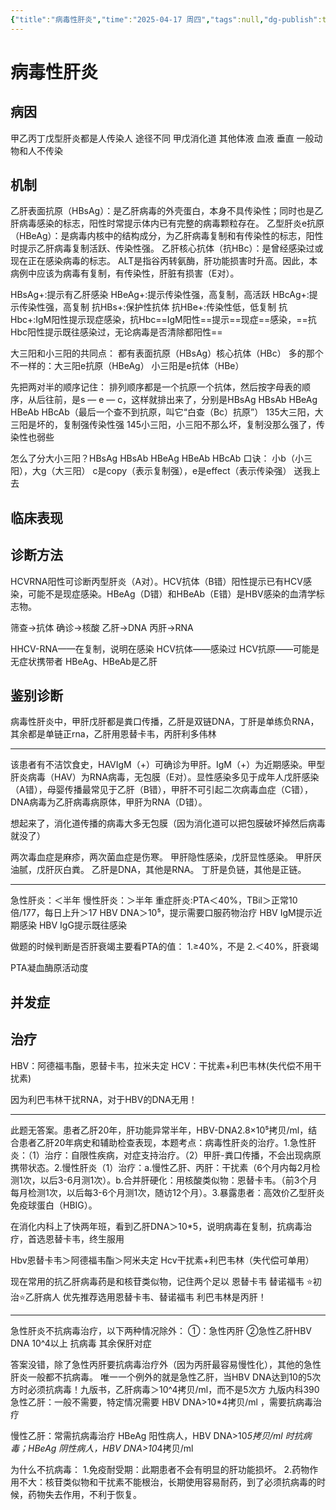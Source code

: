 ```yaml
---
{"title":"病毒性肝炎","time":"2025-04-17 周四","tags":null,"dg-publish":true,"permalink":"/200 学习/208 内科学/第04篇 消化系统/第11章 病毒性肝炎/病毒性肝炎/","dgPassFrontmatter":true,"created":"2025-04-17T18:27:08.349+08:00","updated":"2025-04-17T19:26:40.530+08:00"}
---
```


# 病毒性肝炎
## 病因
甲乙丙丁戊型肝炎都是人传染人   途径不同   甲戊消化道   其他体液  血液  垂直   一般动物和人不传染
## 机制
乙肝表面抗原（HBsAg）：是乙肝病毒的外壳蛋白，本身不具传染性；同时也是乙肝病毒感染的标志，阳性时常提示体内已有完整的病毒颗粒存在。
乙型肝炎e抗原（HBeAg）：是病毒内核中的结构成分，为乙肝病毒复制和有传染性的标志，阳性时提示乙肝病毒复制活跃、传染性强。
乙肝核心抗体（抗HBc）：是曾经感染过或现在正在感染病毒的标志。
ALT是指谷丙转氨酶，肝功能损害时升高。因此，本病例中应该为病毒有复制，有传染性，肝脏有损害（E对）。

HBsAg+:提示有乙肝感染
HBeAg+:提示传染性强，高复制，高活跃
HBcAg+:提示传染性强，高复制
抗HBs+:保护性抗体
抗HBe+:传染性低，低复制
抗Hbc+:IgM阳性提示现症感染，抗Hbc==IgM阳性==提示==现症==感染，==抗Hbc阳性提示既往感染过，无论病毒是否清除都阳性==

大三阳和小三阳的共同点：
都有表面抗原（HBsAg）核心抗体（HBc）
多的那个不一样的：大三阳e抗原（HBeAg）
 小三阳是e抗体（HBe）


先把两对半的顺序记住：
排列顺序都是一个抗原一个抗体，然后按字母表的顺序，从后往前，是s —  e   —  c，这样就排出来了，分别是HBsAg   HBsAb  HBeAg  HBeAb  HBcAb（最后一个查不到抗原，叫它“白查（Bc）抗原”）
135大三阳，大三阳是坏的，复制强传染性强
145小三阳，小三阳不那么坏，复制没那么强了，传染性也弱些

怎么了分大小三阳？HBsAg   HBsAb  HBeAg  HBeAb  HBcAb
口诀：
小b（小三阳），大g（大三阳）
c是copy（表示复制强），e是effect（表示传染强）
送我上去
## 临床表现
## 诊断方法
HCVRNA阳性可诊断丙型肝炎（A对）。HCV抗体（B错）阳性提示已有HCV感染，可能不是现症感染。HBeAg（D错）和HBeAb（E错）是HBV感染的血清学标志物。

筛查→抗体
确诊→核酸
乙肝→DNA
丙肝→RNA

HHCV-RNA——在复制，说明在感染
HCV抗体——感染过
HCV抗原——可能是无症状携带者
HBeAg、HBeAb是乙肝
## 鉴别诊断
病毒性肝炎中，甲肝戊肝都是粪口传播，乙肝是双链DNA，丁肝是单练负RNA，其余都是单链正rna，乙肝用恩替卡韦，丙肝利多伟林
***
该患者有不洁饮食史，HAVIgM（+）可确诊为甲肝。IgM（+）为近期感染。甲型肝炎病毒（HAV）为RNA病毒，无包膜（E对）。显性感染多见于成年人戊肝感染（A错），母婴传播最常见于乙肝（B错），甲肝不可引起二次病毒血症（C错），DNA病毒为乙肝病毒病原体，甲肝为RNA（D错）。

想起来了，消化道传播的病毒大多无包膜（因为消化道可以把包膜破坏掉然后病毒就没了）

两次毒血症是麻疹，两次菌血症是伤寒。
甲肝隐性感染，戊肝显性感染。
甲肝厌油腻，戊肝灰白粪。
乙肝是DNA，其他是RNA。
丁肝是负链，其他是正链。
***
急性肝炎：＜半年
慢性肝炎：＞半年
重症肝炎:PTA＜40%，TBil＞正常10倍/177，每日上升＞17
HBV DNA＞10⁵，提示需要口服药物治疗
HBV  IgM提示近期感染
HBV  IgG提示既往感染

做题的时候判断是否肝衰竭主要看PTA的值：
1.≥40%，不是
2.＜40%，肝衰竭

PTA凝血酶原活动度
## 并发症
## 治疗
HBV：阿德福韦酯，恩替卡韦，拉米夫定
HCV：干扰素+利巴韦林(失代偿不用干扰素)

因为利巴韦林干扰RNA，对于HBV的DNA无用！
***
此题无答案。患者乙肝20年，肝功能异常半年，HBV-DNA2.8×10⁵拷贝/ml，结合患者乙肝20年病史和辅助检查表现，本题考点：病毒性肝炎的治疗。1.急性肝炎：（1）治疗：自限性疾病，对症支持治疗。（2）甲肝-粪口传播，不会出现病原携带状态。2.慢性肝炎（1）治疗：a.慢性乙肝、丙肝：干扰素（6个月内每2月检测1次，以后3-6月测1次）。b.合并肝硬化：用核酸类似物：恩替卡韦。（前3个月每月检测1次，以后每3-6个月测1次，随访12个月）。3.暴露患者：高效价乙型肝炎免疫球蛋白（HBIG）。

在消化内科上了快两年班，看到乙肝DNA＞10*5，说明病毒在复制，抗病毒治疗，首选恩替卡韦，终生服用

Hbv恩替卡韦＞阿德福韦酯＞阿米夫定
Hcv干扰素+利巴韦林（失代偿可单用）

现在常用的抗乙肝病毒药是和核苷类似物，记住两个足以
恩替卡韦
替诺福韦
⭐初治⭐乙肝病人 优先推荐选用恩替卡韦、替诺福韦
利巴韦林是丙肝！
***
急性肝炎不抗病毒治疗，以下两种情况除外：
①：急性丙肝
②急性乙肝HBV DNA 10^4以上 抗病毒
其余保肝对症

答案没错，除了急性丙肝要抗病毒治疗外（因为丙肝最容易慢性化），其他的急性肝炎一般都不抗病毒。
唯一一个例外的就是急性乙肝，当HBV DNA达到10的5次方时必须抗病毒！九版书，乙肝病毒＞10^4拷贝/ml，而不是5次方
九版内科390
急性乙肝：一般不需要，特定情况需要
HBV DNA>10*4拷贝/ml ，需要抗病毒治疗

慢性乙肝：常需抗病毒治疗
HBeAg 阳性病人，HBV DNA>10*5拷贝/ml 时抗病毒；HBeAg 阴性病人，HBV DNA>10*4拷贝/ml

为什么不抗病毒：
1.免疫耐受期：此期患者不会有明显的肝功能损坏。
2.药物作用不大：核苷类似物和干扰素不能根治，长期使用容易耐药，到了必须抗病毒的时候，药物失去作用，不利于恢复。


































































































































































































































































































































































































































